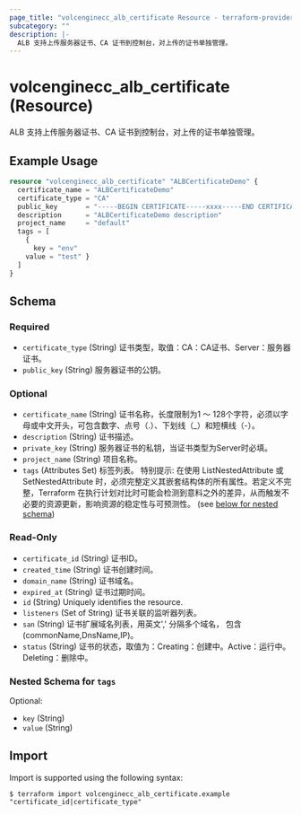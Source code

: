 ```yaml
---
page_title: "volcenginecc_alb_certificate Resource - terraform-provider-volcenginecc"
subcategory: ""
description: |-
  ALB 支持上传服务器证书、CA 证书到控制台，对上传的证书单独管理。
---
```


# volcenginecc_alb_certificate (Resource)

ALB 支持上传服务器证书、CA 证书到控制台，对上传的证书单独管理。

## Example Usage

```terraform
resource "volcenginecc_alb_certificate" "ALBCertificateDemo" {
  certificate_name = "ALBCertificateDemo"
  certificate_type = "CA"
  public_key       = "-----BEGIN CERTIFICATE-----xxxx-----END CERTIFICATE-----"
  description      = "ALBCertificateDemo description"
  project_name     = "default"
  tags = [
    {
      key = "env"
    value = "test" }
  ]
}
```

<!-- schema generated by tfplugindocs -->
## Schema

### Required

- `certificate_type` (String) 证书类型，取值：CA：CA证书、Server：服务器证书。
- `public_key` (String) 服务器证书的公钥。

### Optional

- `certificate_name` (String) 证书名称，长度限制为1 ～ 128个字符，必须以字母或中文开头，可包含数字、点号（.）、下划线（_）和短横线（-）。
- `description` (String) 证书描述。
- `private_key` (String) 服务器证书的私钥，当证书类型为Server时必填。
- `project_name` (String) 项目名称。
- `tags` (Attributes Set) 标签列表。
 特别提示: 在使用 ListNestedAttribute 或 SetNestedAttribute 时，必须完整定义其嵌套结构体的所有属性。若定义不完整，Terraform 在执行计划对比时可能会检测到意料之外的差异，从而触发不必要的资源更新，影响资源的稳定性与可预测性。 (see [below for nested schema](#nestedatt--tags))

### Read-Only

- `certificate_id` (String) 证书ID。
- `created_time` (String) 证书创建时间。
- `domain_name` (String) 证书域名。
- `expired_at` (String) 证书过期时间。
- `id` (String) Uniquely identifies the resource.
- `listeners` (Set of String) 证书关联的监听器列表。
- `san` (String) 证书扩展域名列表，用英文',' 分隔多个域名， 包含(commonName,DnsName,IP)。
- `status` (String) 证书的状态，取值为：Creating：创建中。Active：运行中。Deleting：删除中。

<a id="nestedatt--tags"></a>
### Nested Schema for `tags`

Optional:

- `key` (String)
- `value` (String)

## Import

Import is supported using the following syntax:

```shell
$ terraform import volcenginecc_alb_certificate.example "certificate_id|certificate_type"
```